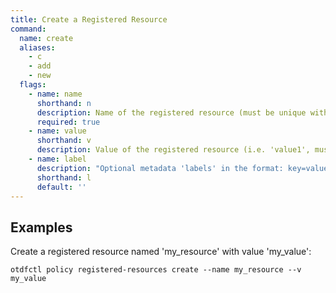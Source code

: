 ```yaml
---
title: Create a Registered Resource
command:
  name: create
  aliases:
    - c
    - add
    - new
  flags:
    - name: name
      shorthand: n
      description: Name of the registered resource (must be unique within Policy)
      required: true
    - name: value
      shorthand: v
      description: Value of the registered resource (i.e. 'value1', must be unique within the Registered Resource)
    - name: label
      description: "Optional metadata 'labels' in the format: key=value"
      shorthand: l
      default: ''
---
```


## Examples

Create a registered resource named 'my_resource' with value 'my_value':

```shell
otdfctl policy registered-resources create --name my_resource --v my_value
```
